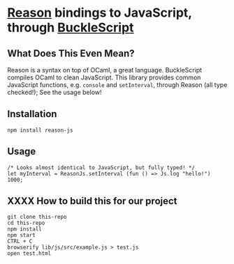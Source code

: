 # [Reason](http://facebook.github.io/reason/) bindings to JavaScript, through [BuckleScript](http://bloomberg.github.io/bucklescript/Manual.html)

## What Does This Even Mean?

Reason is a syntax on top of OCaml, a great language. BuckleScript compiles OCaml to clean JavaScript. This library provides common JavaScript functions, e.g. `console` and `setInterval`, through Reason (all type checked!); See the usage below!

## Installation

```
npm install reason-js
```

## Usage

```re
/* Looks almost identical to JavaScript, but fully typed! */
let myInterval = ReasonJs.setInterval (fun () => Js.log "hello!") 1000;
```


## XXXX How to build this for our project

```
git clone this-repo
cd this-repo
npm install
npm start
CTRL + C
browserify lib/js/src/example.js > test.js
open test.html
```